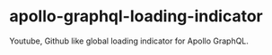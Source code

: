 # apollo-graphql-loading-indicator
Youtube, Github like global loading indicator for Apollo GraphQL. 
